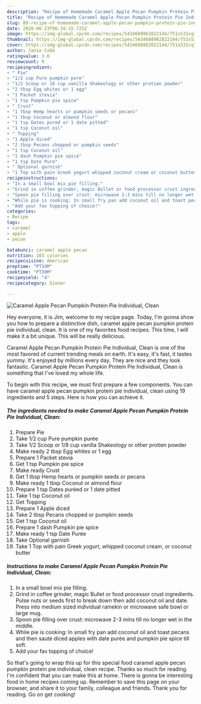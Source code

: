 ```yaml
---
description: "Recipe of Homemade Caramel Apple Pecan Pumpkin Protein Pie Individual,  Clean"
title: "Recipe of Homemade Caramel Apple Pecan Pumpkin Protein Pie Individual,  Clean"
slug: 89-recipe-of-homemade-caramel-apple-pecan-pumpkin-protein-pie-individual-clean
date: 2020-06-23T06:34:15.725Z
image: https://img-global.cpcdn.com/recipes/5434688962822144/751x532cq70/caramel-apple-pecan-pumpkin-protein-pie-individual-clean-recipe-main-photo.jpg
thumbnail: https://img-global.cpcdn.com/recipes/5434688962822144/751x532cq70/caramel-apple-pecan-pumpkin-protein-pie-individual-clean-recipe-main-photo.jpg
cover: https://img-global.cpcdn.com/recipes/5434688962822144/751x532cq70/caramel-apple-pecan-pumpkin-protein-pie-individual-clean-recipe-main-photo.jpg
author: Janie Cobb
ratingvalue: 3.6
reviewcount: 9
recipeingredient:
- " Pie"
- "1/2 cup Pure pumpkin pure"
- "1/2 Scoop or 18 cup vanilla Shakeology or other protien powder"
- "2 tbsp Egg whites or 1 egg"
- "1 Packet stevia"
- "1 tsp Pumpkin pie spice"
- " Crust"
- "1 tbsp Hemp hearts or pumpkin seeds or pecans"
- "1 tbsp Coconut or almond flour"
- "1 tsp Dates pured or 1 date pitted"
- "1 tsp Coconut oil"
- " Topping"
- "1 Apple diced"
- "2 tbsp Pecans chopped or pumpkin seeds"
- "1 tsp Coconut oil"
- "1 dash Pumpkin pie spice"
- "1 tsp Date Pure"
- " Optional garnish"
- "1 Top with pain Greek yogurt whipped coconut cream or coconut butter"
recipeinstructions:
- "In a small bowl mix pie filling."
- "Grind in coffee grinder, magic Bullet or food processor crust ingredients. Pulse nuts or seeds first to break down then add coconut oil and date. Press into medium sized individual ramekin or microwave safe bowl or large mug."
- "Spoon pie filling over crust: microwave 2-3 mins till no longer wet in the middle."
- "While pie is cooking: In small fry pan add coconut oil and toast pecans and then sauté diced apples with date purée and pumpkin pie spice till soft."
- "Add your fav topping of choice!"
categories:
- Recipe
tags:
- caramel
- apple
- pecan

katakunci: caramel apple pecan 
nutrition: 103 calories
recipecuisine: American
preptime: "PT34M"
cooktime: "PT39M"
recipeyield: "4"
recipecategory: Dinner

---
```



![Caramel Apple Pecan Pumpkin Protein Pie Individual,  Clean](https://img-global.cpcdn.com/recipes/5434688962822144/751x532cq70/caramel-apple-pecan-pumpkin-protein-pie-individual-clean-recipe-main-photo.jpg)

Hey everyone, it is Jim, welcome to my recipe page. Today, I'm gonna show you how to prepare a distinctive dish, caramel apple pecan pumpkin protein pie individual,  clean. It is one of my favorites food recipes. This time, I will make it a bit unique. This will be really delicious.

Caramel Apple Pecan Pumpkin Protein Pie Individual,  Clean is one of the most favored of current trending meals on earth. It's easy, it's fast, it tastes yummy. It's enjoyed by millions every day. They are nice and they look fantastic. Caramel Apple Pecan Pumpkin Protein Pie Individual,  Clean is something that I've loved my whole life.




To begin with this recipe, we must first prepare a few components. You can have caramel apple pecan pumpkin protein pie individual,  clean using 19 ingredients and 5 steps. Here is how you can achieve it.

##### The ingredients needed to make Caramel Apple Pecan Pumpkin Protein Pie Individual,  Clean:

1. Prepare  Pie
1. Take 1/2 cup Pure pumpkin purée
1. Take 1/2 Scoop or 1/8 cup vanilla Shakeology or other protien powder
1. Make ready 2 tbsp Egg whites or 1 egg
1. Prepare 1 Packet stevia
1. Get 1 tsp Pumpkin pie spice
1. Make ready  Crust
1. Get 1 tbsp Hemp hearts or pumpkin seeds or pecans
1. Make ready 1 tbsp Coconut or almond flour
1. Prepare 1 tsp Dates puréed or 1 date pitted
1. Take 1 tsp Coconut oil
1. Get  Topping
1. Prepare 1 Apple diced
1. Take 2 tbsp Pecans chopped or pumpkin seeds
1. Get 1 tsp Coconut oil
1. Prepare 1 dash Pumpkin pie spice
1. Make ready 1 tsp Date Purée
1. Take  Optional garnish
1. Take 1 Top with pain Greek yogurt, whipped coconut cream, or coconut butter




##### Instructions to make Caramel Apple Pecan Pumpkin Protein Pie Individual,  Clean:

1. In a small bowl mix pie filling.
1. Grind in coffee grinder, magic Bullet or food processor crust ingredients. Pulse nuts or seeds first to break down then add coconut oil and date. Press into medium sized individual ramekin or microwave safe bowl or large mug.
1. Spoon pie filling over crust: microwave 2-3 mins till no longer wet in the middle.
1. While pie is cooking: In small fry pan add coconut oil and toast pecans and then sauté diced apples with date purée and pumpkin pie spice till soft.
1. Add your fav topping of choice!




So that's going to wrap this up for this special food caramel apple pecan pumpkin protein pie individual,  clean recipe. Thanks so much for reading. I'm confident that you can make this at home. There is gonna be interesting food in home recipes coming up. Remember to save this page on your browser, and share it to your family, colleague and friends. Thank you for reading. Go on get cooking!
